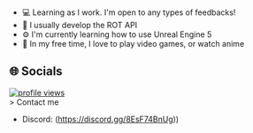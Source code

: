 

- 💻 Learning as I work. I'm open to any types of feedbacks!
- 🤖 I usually develop the ROT API
- ⚙️ I'm currently learning how to use Unreal Engine 5
- 🎈 In my free time, I love to play video games, or watch anime

<!-- Socials -->
<h2>🌐 Socials</h2>
<div>  
  <a href="https://github.com/moisesgamingtv9">
    <img src="https://komarev.com/ghpvc/?username=moisesgamingtv9&label=Visitors" alt="profile views"/>
  </a>
</div>
> Contact me

- Discord: (https://discord.gg/8EsF74BnUg))

